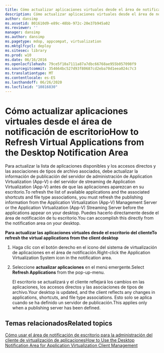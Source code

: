 ```yaml
---
title: Cómo actualizar aplicaciones virtuales desde el área de notificación de escritorio
description: Cómo actualizar aplicaciones virtuales desde el área de notificación de escritorio
author: dansimp
ms.assetid: 801610d9-e89c-48bb-972c-20e37b945a02
ms.reviewer: ''
manager: dansimp
ms.author: dansimp
ms.pagetype: mdop, appcompat, virtualization
ms.mktglfcycl: deploy
ms.sitesec: library
ms.prod: w10
ms.date: 06/16/2016
ms.openlocfilehash: 79ce5f10a7111a87a7dbc66768ae955b057098f9
ms.sourcegitcommit: 354664bc527d93f80687cd2eba70d1eea024c7c3
ms.translationtype: MT
ms.contentlocale: es-ES
ms.lasthandoff: 06/26/2020
ms.locfileid: "10816830"
---
```

# <span data-ttu-id="3ba66-103">Cómo actualizar aplicaciones virtuales desde el área de notificación de escritorio</span><span class="sxs-lookup"><span data-stu-id="3ba66-103">How to Refresh Virtual Applications from the Desktop Notification Area</span></span>


<span data-ttu-id="3ba66-104">Para actualizar la lista de aplicaciones disponibles y los accesos directos y las asociaciones de tipos de archivo asociados, debe actualizar la información de publicación del servidor de administración de Application Virtualization (App-V) o del servidor de streaming de Application Virtualization (App-V) antes de que las aplicaciones aparezcan en su escritorio.</span><span class="sxs-lookup"><span data-stu-id="3ba66-104">To refresh the list of available applications and the associated shortcuts and file type associations, you must refresh the publishing information from the Application Virtualization (App-V) Management Server or the Application Virtualization (App-V) Streaming Server before the applications appear on your desktop.</span></span> <span data-ttu-id="3ba66-105">Puedes hacerlo directamente desde el área de notificación de tu escritorio.</span><span class="sxs-lookup"><span data-stu-id="3ba66-105">You can accomplish this directly from the notification area on your desktop.</span></span>

**<span data-ttu-id="3ba66-106">Para actualizar las aplicaciones virtuales desde el escritorio del cliente</span><span class="sxs-lookup"><span data-stu-id="3ba66-106">To refresh the virtual applications from the client desktop</span></span>**

1.  <span data-ttu-id="3ba66-107">Haga clic con el botón derecho en el icono del sistema de virtualización de aplicaciones en el área de notificación.</span><span class="sxs-lookup"><span data-stu-id="3ba66-107">Right-click the Application Virtualization System icon in the notification area.</span></span>

2.  <span data-ttu-id="3ba66-108">Seleccione **actualizar aplicaciones** en el menú emergente.</span><span class="sxs-lookup"><span data-stu-id="3ba66-108">Select **Refresh Applications** from the pop-up-menu.</span></span>

    <span data-ttu-id="3ba66-109">El escritorio se actualizará y el cliente reflejará los cambios en las aplicaciones, los accesos directos y las asociaciones de tipos de archivo.</span><span class="sxs-lookup"><span data-stu-id="3ba66-109">Your desktop is updated, and the client reflects any changes in applications, shortcuts, and file type associations.</span></span> <span data-ttu-id="3ba66-110">Esto solo se aplica cuando se ha definido un servidor de publicación.</span><span class="sxs-lookup"><span data-stu-id="3ba66-110">This applies only when a publishing server has been defined.</span></span>

## <span data-ttu-id="3ba66-111">Temas relacionados</span><span class="sxs-lookup"><span data-stu-id="3ba66-111">Related topics</span></span>


[<span data-ttu-id="3ba66-112">Cómo usar el área de notificación de escritorio para la administración del cliente de virtualización de aplicaciones</span><span class="sxs-lookup"><span data-stu-id="3ba66-112">How to Use the Desktop Notification Area for Application Virtualization Client Management</span></span>](how-to-use-the-desktop-notification-area-for-application-virtualization-client-management.md)

 

 





